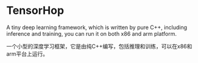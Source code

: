 # TensorHop

A tiny deep learning framework, which is written by pure C++, including inference and training, you can run it on both x86 and arm platform.

一个小型的深度学习框架，它是由纯C++编写，包括推理和训练，可以在x86和arm平台上运行。

